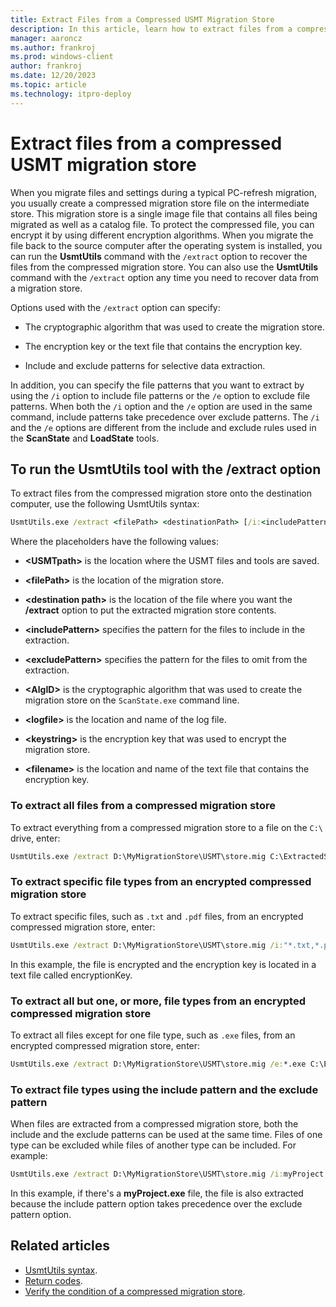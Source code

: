 ```yaml
---
title: Extract Files from a Compressed USMT Migration Store
description: In this article, learn how to extract files from a compressed User State Migration Tool (USMT) migration store.
manager: aaroncz
ms.author: frankroj
ms.prod: windows-client
author: frankroj
ms.date: 12/20/2023
ms.topic: article
ms.technology: itpro-deploy
---
```


# Extract files from a compressed USMT migration store

When you migrate files and settings during a typical PC-refresh migration, you usually create a compressed migration store file on the intermediate store. This migration store is a single image file that contains all files being migrated as well as a catalog file. To protect the compressed file, you can encrypt it by using different encryption algorithms. When you migrate the file back to the source computer after the operating system is installed, you can run the **UsmtUtils** command with the `/extract` option to recover the files from the compressed migration store. You can also use the **UsmtUtils** command with the `/extract` option any time you need to recover data from a migration store.

Options used with the `/extract` option can specify:

- The cryptographic algorithm that was used to create the migration store.

- The encryption key or the text file that contains the encryption key.

- Include and exclude patterns for selective data extraction.

In addition, you can specify the file patterns that you want to extract by using the `/i` option to include file patterns or the `/e` option to exclude file patterns. When both the `/i` option and the `/e` option are used in the same command, include patterns take precedence over exclude patterns. The `/i` and the `/e` options are different from the include and exclude rules used in the **ScanState** and **LoadState** tools.

## To run the UsmtUtils tool with the /extract option

To extract files from the compressed migration store onto the destination computer, use the following UsmtUtils syntax:

```cmd
UsmtUtils.exe /extract <filePath> <destinationPath> [/i:<includePattern>] [/e:<excludePattern>] [/l:<logfile>] [/decrypt[:<AlgID>] {/key:<keystring> | /keyfile:<filename>}] [/o]
```

Where the placeholders have the following values:

- **&lt;USMTpath&gt;** is the location where the USMT files and tools are saved.

- **&lt;filePath&gt;** is the location of the migration store.

- **&lt;destination path&gt;** is the location of the file where you want the **/extract** option to put the extracted migration store contents.

- **&lt;includePattern&gt;** specifies the pattern for the files to include in the extraction.

- **&lt;excludePattern&gt;** specifies the pattern for the files to omit from the extraction.

- **&lt;AlgID&gt;** is the cryptographic algorithm that was used to create the migration store on the `ScanState.exe` command line.

- **&lt;logfile&gt;** is the location and name of the log file.

- **&lt;keystring&gt;** is the encryption key that was used to encrypt the migration store.

- **&lt;filename&gt;** is the location and name of the text file that contains the encryption key.

### To extract all files from a compressed migration store

To extract everything from a compressed migration store to a file on the `C:\` drive, enter:

```cmd
UsmtUtils.exe /extract D:\MyMigrationStore\USMT\store.mig C:\ExtractedStore
```

### To extract specific file types from an encrypted compressed migration store

To extract specific files, such as `.txt` and `.pdf` files, from an encrypted compressed migration store, enter:

```cmd
UsmtUtils.exe /extract D:\MyMigrationStore\USMT\store.mig /i:"*.txt,*.pdf" C:\ExtractedStore /decrypt /keyfile:D:\encryptionKey.txt
```

In this example, the file is encrypted and the encryption key is located in a text file called encryptionKey.

### To extract all but one, or more, file types from an encrypted compressed migration store

To extract all files except for one file type, such as `.exe` files, from an encrypted compressed migration store, enter:

```cmd
UsmtUtils.exe /extract D:\MyMigrationStore\USMT\store.mig /e:*.exe C:\ExtractedStore /decrypt:AES_128 /key:password /l:C:\usmtutilslog.txt
```

### To extract file types using the include pattern and the exclude pattern

When files are extracted from a compressed migration store, both the include and the exclude patterns can be used at the same time. Files of one type can be excluded while files of another type can be included. For example:

```cmd
UsmtUtils.exe /extract D:\MyMigrationStore\USMT\store.mig /i:myProject.* /e:*.exe C:\ExtractedStore /o
```

In this example, if there's a **myProject.exe** file, the file is also extracted because the include pattern option takes precedence over the exclude pattern option.

## Related articles

- [UsmtUtils syntax](usmt-utilities.md).
- [Return codes](/troubleshoot/windows-client/deployment/usmt-return-codes).
- [Verify the condition of a compressed migration store](verify-the-condition-of-a-compressed-migration-store.md).
